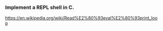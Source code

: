 ### Implement a REPL shell in C.

https://en.wikipedia.org/wiki/Read%E2%80%93eval%E2%80%93print_loop
